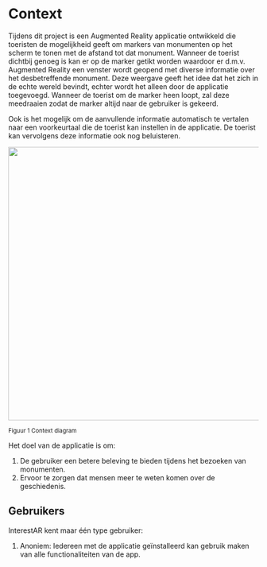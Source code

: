 # Context
Tijdens dit project is een Augmented Reality applicatie ontwikkeld die toeristen de mogelijkheid geeft om markers van monumenten op het scherm te tonen met de afstand tot dat monument. Wanneer de toerist dichtbij genoeg is kan er op de marker getikt worden waardoor er d.m.v. Augmented Reality een venster wordt geopend met diverse informatie over het desbetreffende monument. Deze weergave geeft het idee dat het zich in de echte wereld bevindt, echter wordt het alleen door de applicatie toegevoegd. Wanneer de toerist om de marker heen loopt, zal deze meedraaien zodat de marker altijd naar de gebruiker is gekeerd.

Ook is het mogelijk om de aanvullende informatie automatisch te vertalen naar een voorkeurtaal die de toerist kan instellen in de applicatie. De toerist kan vervolgens deze informatie ook nog beluisteren.

<img src="./Media/context_diagram.png" width="550px">
<br><p><sub> Figuur 1 Context diagram </sub></p>

Het doel van de applicatie is om:
1. De gebruiker een betere beleving te bieden tijdens het bezoeken van monumenten.
2. Ervoor te zorgen dat mensen meer te weten komen over de geschiedenis.

## Gebruikers
InterestAR kent maar één type gebruiker:
1. Anoniem: Iedereen met de applicatie geïnstalleerd kan gebruik maken van alle functionaliteiten van de app.
